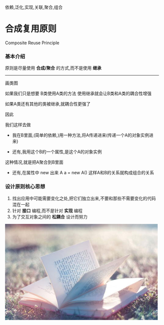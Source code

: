 

依赖,泛化,实现,关联,聚合,组合

# 合成复用原则
Composite Reuse Principle

### 基本介绍

原则是尽量使用 __合成/聚合__ 的方式,而不是使用 __继承__

---

画类图

如果我们只是想要
B类使用A类的方法
使用继承就会让B类和A类的耦合性增强

如果A类还有其他的类被继承,就耦合性更强了

因此

我们这样去做

- 我在B里面,(简单的依赖,)用一种方法,将A传递进来(传递一个A的对象实例进来)

- 还有,我用这个B的一个属性,是这个A的对象实例

这种情况,就是把A聚合到B里面

- 还有,在属性中 new 出来 A a = new A()
这样A和B的关系就构成组合的关系

### 设计原则核心思想
1. 找出应用中可能需要变化之处,把它们独立出来,不要和那些不需要变化的代码混在一起
2. 针对 __接口__ 编程,而不是针对 __实现__ 编程
3. 为了交互对象之间的 __松耦合__ 设计而努力






 ![](./img/mm/meizi48.jpg)

